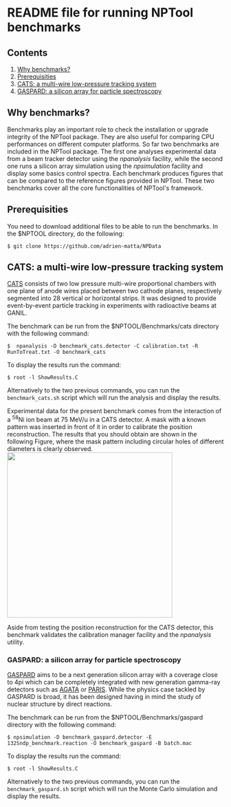 README file for running NPTool benchmarks
=========================================

Contents
--------

1. [Why benchmarks?](#why-benchmarks?)
2. [Prerequisities](#prerequisities)
3. [CATS: a multi-wire low-pressure tracking system](#cats:-a-multi-wire-low-pressure-tracking-system)
4. [GASPARD: a silicon array for particle spectroscopy](#gaspard:-a-silicon-array-for-particle-spectroscopy)



## Why benchmarks?
Benchmarks play an important role to check the installation or upgrade integrity
of the NPTool package. They are also useful for comparing CPU performances on
different computer platforms. So far two benchmarks are included in the NPTool
package. The first one analyses experimental data from a beam tracker detector
using the _npanalysis_ facility, while the second one runs a silicon array
simulation using the _npsimulation_ facility and display some basics
control spectra. Each benchmark produces figures that can be compared to the
reference figures provided in NPTool. These two benchmarks cover all the core
functionalities of NPTool's framework.



## Prerequisities
You need to download additional files to be able to run the benchmarks. In the
$NPTOOL directory, do the following:
```
$ git clone https://github.com/adrien-matta/NPData

```



## CATS: a multi-wire low-pressure tracking system
[CATS](http://www.sciencedirect.com/science/article/pii/S0168900299003800
"S. Ottini-Hustache et al., NIMA 431(3), 476-484 (1999)")
consists of two low pressure multi-wire proportional chambers with one plane
of anode wires placed between two cathode planes, respectively segmented into 
28 vertical or horizontal strips. It was designed to provide event-by-event 
particle tracking in experiments with radioactive beams at GANIL.

The benchmark can be run from the $NPTOOL/Benchmarks/cats directory with the 
following command:
```
$  npanalysis -D benchmark_cats.detector -C calibration.txt -R RunToTreat.txt -O benchmark_cats
```

To display the results run the command:
```
$ root -l ShowResults.C
```

Alternatively to the two previous commands, you can run the `benchmark_cats.sh` 
script which will run the analysis and display the results.

Experimental data for the present benchmark comes from the interaction of a
<sup>58</sup>Ni ion beam at 75 MeV/u in a CATS detector. A mask with a known
pattern was inserted in front of it in order to calibrate the position
reconstruction. 
The results that you should obtain are shown in the following Figure, where
the mask pattern including circular holes of different diameters is clearly 
observed.
<img src="../Benchmarks/cats/cats_ref.png" width="384">

Aside from testing the position reconstruction for the CATS detector, this 
benchmark validates the calibration manager facility and the _npanalysis_ 
utility.


### GASPARD: a silicon array for particle spectroscopy
[GASPARD](http://www.sciencedirect.com/science/article/pii/S0168583X13006113
"D. Beaumel, NIMB 317, 661-663 (2013)") aims to be a next generation silicon 
array with a coverage close to 4pi which can be completely integrated 
with new generation gamma-ray detectors such as 
[AGATA](http://iopscience.iop.org/article/10.1088/1742-6596/606/1/012017/pdf
"J. Simpson et al., J. Phys.: Conf. Ser., 606, 012017 (2015)") or
[PARIS](http://www.actaphys.uj.edu.pl/fulltext?series=Reg&vol=40&page=565
"A. Maj et al., Acta Physica Polonica B40, 565 (2009)"). While the physics 
case tackled by GASPARD is broad, it has been designed having in mind the 
study of nuclear structure by direct reactions.

The benchmark can be run from the $NPTOOL/Benchmarks/gaspard directory with the 
following command:
```
$ npsimulation -D benchmark_gaspard.detector -E 132Sndp_benchmark.reaction -O benchmark_gaspard -B batch.mac
```

To display the results run the command:
```
$ root -l ShowResults.C
```

Alternatively to the two previous commands, you can run the `benchmark_gaspard.sh` 
script which will run the Monte Carlo simulation and display the results.


